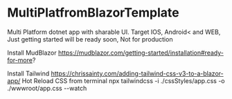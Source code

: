 # MultiPlatfromBlazorTemplate
Multi Platform dotnet app with sharable UI. Target IOS, Android&lt; and WEB, Just getting started will be ready soon,
Not for production


Install MudBlazor
https://mudblazor.com/getting-started/installation#ready-for-more?



Install Tailwind
https://chrissainty.com/adding-tailwind-css-v3-to-a-blazor-app/
Hot Reload CSS from terminal 
npx tailwindcss -i ./cssStyles/app.css -o ./wwwroot/app.css --watch